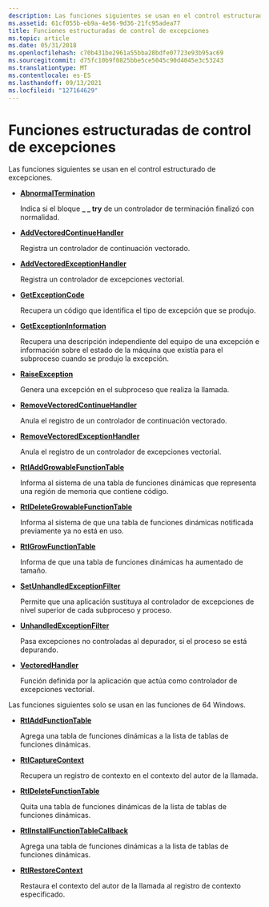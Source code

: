 ```yaml
---
description: Las funciones siguientes se usan en el control estructurado de excepciones.
ms.assetid: 61cf055b-eb9a-4e56-9d36-21fc95adea77
title: Funciones estructuradas de control de excepciones
ms.topic: article
ms.date: 05/31/2018
ms.openlocfilehash: c70b431be2961a55bba28bdfe07723e93b95ac69
ms.sourcegitcommit: d75fc10b9f0825bbe5ce5045c90d4045e3c53243
ms.translationtype: MT
ms.contentlocale: es-ES
ms.lasthandoff: 09/13/2021
ms.locfileid: "127164629"
---
```

# <a name="structured-exception-handling-functions"></a>Funciones estructuradas de control de excepciones

Las funciones siguientes se usan en el control estructurado de excepciones.

-   [**AbnormalTermination**](abnormaltermination.md)

    Indica si el bloque **\_ \_ try** de un controlador de terminación finalizó con normalidad.

-   [**AddVectoredContinueHandler**](/windows/win32/api/errhandlingapi/nf-errhandlingapi-addvectoredcontinuehandler)

    Registra un controlador de continuación vectorado.

-   [**AddVectoredExceptionHandler**](/windows/win32/api/errhandlingapi/nf-errhandlingapi-addvectoredexceptionhandler)

    Registra un controlador de excepciones vectorial.

-   [**GetExceptionCode**](getexceptioncode.md)

    Recupera un código que identifica el tipo de excepción que se produjo.

-   [**GetExceptionInformation**](getexceptioninformation.md)

    Recupera una descripción independiente del equipo de una excepción e información sobre el estado de la máquina que existía para el subproceso cuando se produjo la excepción.

-   [**RaiseException**](/windows/win32/api/errhandlingapi/nf-errhandlingapi-raiseexception)

    Genera una excepción en el subproceso que realiza la llamada.

-   [**RemoveVectoredContinueHandler**](/windows/win32/api/errhandlingapi/nf-errhandlingapi-removevectoredcontinuehandler)

    Anula el registro de un controlador de continuación vectorado.

-   [**RemoveVectoredExceptionHandler**](/windows/win32/api/errhandlingapi/nf-errhandlingapi-removevectoredexceptionhandler)

    Anula el registro de un controlador de excepciones vectorial.

-   [**RtlAddGrowableFunctionTable**](/windows/desktop/api/WinNT/nf-winnt-rtladdgrowablefunctiontable)

    Informa al sistema de una tabla de funciones dinámicas que representa una región de memoria que contiene código.

-   [**RtlDeleteGrowableFunctionTable**](/windows/desktop/api/WinNT/nf-winnt-rtldeletegrowablefunctiontable)

    Informa al sistema de que una tabla de funciones dinámicas notificada previamente ya no está en uso.

-   [**RtlGrowFunctionTable**](/windows/desktop/api/WinNT/nf-winnt-rtlgrowfunctiontable)

    Informa de que una tabla de funciones dinámicas ha aumentado de tamaño.

-   [**SetUnhandledExceptionFilter**](/windows/win32/api/errhandlingapi/nf-errhandlingapi-setunhandledexceptionfilter)

    Permite que una aplicación sustituya al controlador de excepciones de nivel superior de cada subproceso y proceso.

-   [**UnhandledExceptionFilter**](/windows/win32/api/errhandlingapi/nf-errhandlingapi-unhandledexceptionfilter)

    Pasa excepciones no controladas al depurador, si el proceso se está depurando.

-   [**VectoredHandler**](/windows/desktop/api/WinNT/nc-winnt-pvectored_exception_handler)

    Función definida por la aplicación que actúa como controlador de excepciones vectorial.

Las funciones siguientes solo se usan en las funciones de 64 Windows.

-   [**RtlAddFunctionTable**](/windows/desktop/api/WinNT/nf-winnt-rtladdfunctiontable)

    Agrega una tabla de funciones dinámicas a la lista de tablas de funciones dinámicas.

-   [**RtlCaptureContext**](/windows/desktop/api/WinNT/nf-winnt-rtlcapturecontext)

    Recupera un registro de contexto en el contexto del autor de la llamada.

-   [**RtlDeleteFunctionTable**](/windows/desktop/api/WinNT/nf-winnt-rtldeletefunctiontable)

    Quita una tabla de funciones dinámicas de la lista de tablas de funciones dinámicas.

-   [**RtlInstallFunctionTableCallback**](/windows/desktop/api/WinNT/nf-winnt-rtlinstallfunctiontablecallback)

    Agrega una tabla de funciones dinámicas a la lista de tablas de funciones dinámicas.

-   [**RtlRestoreContext**](/windows/desktop/api/WinNT/nf-winnt-rtlrestorecontext)

    Restaura el contexto del autor de la llamada al registro de contexto especificado.

 

 
